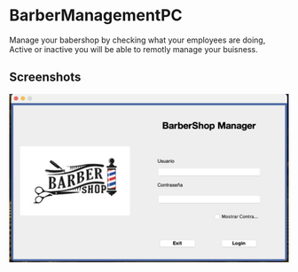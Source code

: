 #  BarberManagementPC

Manage your babershop by checking what your employees are doing, Active or inactive you will be able to remotly manage your buisness.

## Screenshots

![App Screenshot](Images/A.jpeg)

